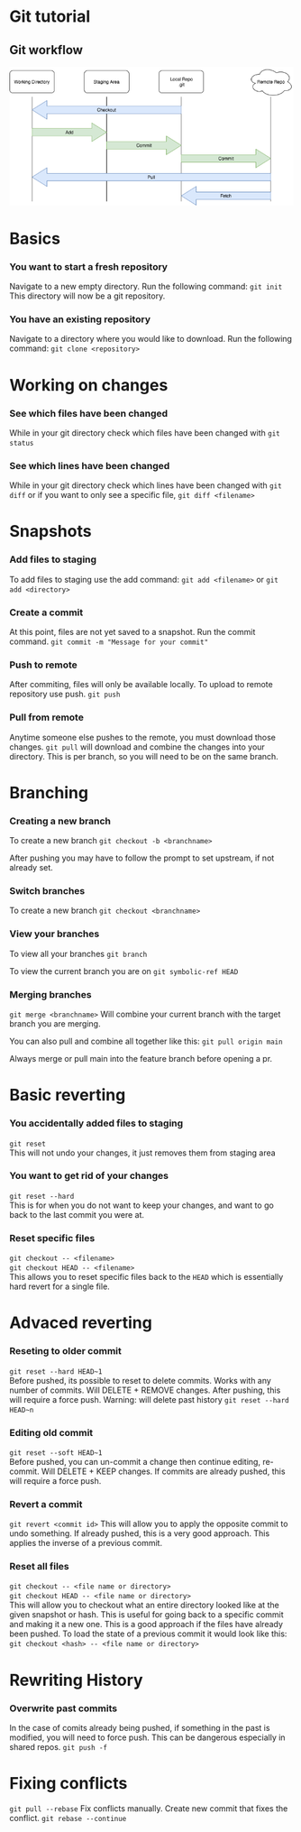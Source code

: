 # Git tutorial

## Git workflow
![git](/git.png)



# Basics

### You want to start a fresh repository
Navigate to a new empty directory. Run the following command:
`git init`
This directory will now be a git repository.

### You have an existing repository
Navigate to a directory where you would like to download. Run the following command:
`git clone <repository>`


# Working on changes
### See which files have been changed
While in your git directory check which files have been changed with 
`git status`

### See which lines have been changed
While in your git directory check which lines have been changed with 
`git diff` or if you want to only see a specific file, `git diff <filename>`


# Snapshots
### Add files to staging
To add files to staging use the add command: `git add <filename>` or `git add <directory>`

### Create a commit
At this point, files are not yet saved to a snapshot. Run the commit command. `git commit -m "Message for your commit"`

### Push to remote
After commiting, files will only be available locally. To upload to remote repository use push. `git push`

### Pull from remote
Anytime someone else pushes to the remote, you must download those changes. `git pull` will download and combine the changes into your directory. This is per branch, so you will need to be on the same branch.

# Branching
### Creating a new branch
To create a new branch `git checkout -b <branchname>`

After pushing you may have to follow the prompt to set upstream, if not already set.

### Switch branches
To create a new branch `git checkout <branchname>`

### View your branches
To view all your branches `git branch`

To view the current branch you are on `git symbolic-ref HEAD`

### Merging branches
`git merge <branchname>` Will combine your current branch with the target branch you are merging.

You can also pull and combine all together like this: `git pull origin main` 

Always merge or pull main into the feature branch before opening a pr.

# Basic reverting
### You accidentally added files to staging
`git reset`  
This will not undo your changes, it just removes them from staging area

### You want to get rid of your changes
`git reset --hard`  
This is for when you do not want to keep your changes, and want to go back to the last commit you were at.

### Reset specific files
`git checkout -- <filename>`  
`git checkout HEAD -- <filename>`  
This allows you to reset specific files back to the `HEAD` which is essentially hard revert for a single file.

# Advaced reverting

### Reseting to older commit
`git reset --hard HEAD~1`  
Before pushed, its possible to reset to delete commits. Works with any number of commits. Will DELETE + REMOVE changes. After pushing, this will require a force push. Warning: will delete past history
`git reset --hard HEAD~n`  

### Editing old commit
`git reset --soft HEAD~1`  
Before pushed, you can un-commit a change then continue editing, re-commit. Will DELETE + KEEP changes. If commits are already pushed, this will require a force push.

### Revert a commit
`git revert <commit id>` 
This will allow you to apply the opposite commit to undo something. If already pushed, this is a very good approach. This applies the inverse of a previous commit.

### Reset all files 
`git checkout -- <file name or directory>`  
`git checkout HEAD -- <file name or directory>`  
This will allow you to checkout what an entire directory looked like at the given snapshot or hash. This is useful for going back to a specific commit and making it a new one. This is a good approach if the files have already been pushed.
To load the state of a previous commit it would look like this:
`git checkout <hash> -- <file name or directory>`

# Rewriting History
### Overwrite past commits
In the case of comits already being pushed, if something in the past is modified, you will need to force push. This can be dangerous especially in shared repos.
`git push -f`

# Fixing conflicts
`git pull --rebase` 
Fix conflicts manually.
Create new commit that fixes the conflict.
`git rebase --continue`





